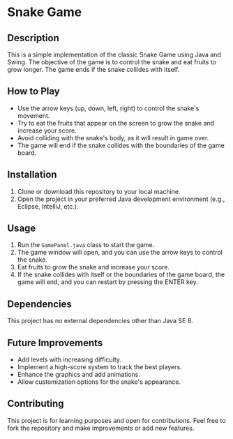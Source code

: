 # Snake Game

## Description
This is a simple implementation of the classic Snake Game using Java and Swing. The objective of the game is to control the snake and eat fruits to grow longer. The game ends if the snake collides with itself. 

## How to Play
- Use the arrow keys (up, down, left, right) to control the snake's movement.
- Try to eat the fruits that appear on the screen to grow the snake and increase your score.
- Avoid colliding with the snake's body, as it will result in game over.
- The game will end if the snake collides with the boundaries of the game board.

## Installation
1. Clone or download this repository to your local machine.
2. Open the project in your preferred Java development environment (e.g., Eclipse, IntelliJ, etc.).

## Usage
1. Run the `GamePanel.java` class to start the game.
2. The game window will open, and you can use the arrow keys to control the snake.
3. Eat fruits to grow the snake and increase your score.
4. If the snake collides with itself or the boundaries of the game board, the game will end, and you can restart by pressing the ENTER key.

## Dependencies
This project has no external dependencies other than Java SE 8.

## Future Improvements
- Add levels with increasing difficulty.
- Implement a high-score system to track the best players.
- Enhance the graphics and add animations.
- Allow customization options for the snake's appearance.

## Contributing
This project is for learning purposes and open for contributions. Feel free to fork the repository and make improvements or add new features.


